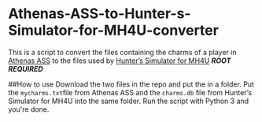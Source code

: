 # Athenas-ASS-to-Hunter-s-Simulator-for-MH4U-converter
This is a script to convert the files containing the charms of a player in [Athenas ASS](facebook.com/AthenasArmorSetSearch/) to the files used by [Hunter’s Simulator for MH4U](play.google.com/store/apps/details?id=com.thisisgame.mhsimul)
***ROOT REQUIRED***

##How to use
Download the two files in the repo and put the in a folder. Put the `mycharms.txt`file from Athenas ASS and the `charms.db` file from Hunter’s Simulator for MH4U into the same folder. Run the script with Python 3 and you're done.
